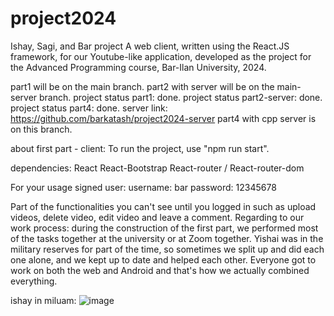 # project2024
Ishay, Sagi, and Bar project
A web client, written using the React.JS framework, for our Youtube-like application, developed as the project for the Advanced Programming course, Bar-Ilan University, 2024.

part1 will be on the main branch.
part2 with server will be on the main-server branch.
project status part1: done.
project status part2-server: done.
project status part4: done.
server link: https://github.com/barkatash/project2024-server
part4 with cpp server is on this branch.

about first part - client:
To run the project, use "npm run start".

dependencies: 
React
React-Bootstrap
React-router / React-router-dom

For your usage signed user:
username: bar
password: 12345678

Part of the functionalities you can't see until you logged in such as upload videos, delete video, edit video and leave a comment.
Regarding to our work process: during the construction of the first part, we performed most of the tasks together at the university or at Zoom together.
Yishai was in the military reserves for part of the time, so sometimes we split up and did each one alone, and we kept up to date and helped each other.
Everyone got to work on both the web and Android and that's how we actually combined everything.

ishay in miluam:
![image](https://github.com/ishay970/project2024/assets/115925876/f0db9ae5-5a44-4501-afa5-4b9656b726bc)
